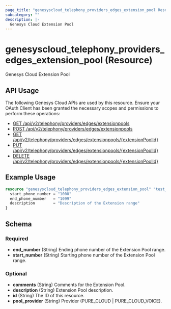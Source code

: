 ```yaml
---
page_title: "genesyscloud_telephony_providers_edges_extension_pool Resource - terraform-provider-genesyscloud"
subcategory: ""
description: |-
  Genesys Cloud Extension Pool
---
```

# genesyscloud_telephony_providers_edges_extension_pool (Resource)

Genesys Cloud Extension Pool

## API Usage
The following Genesys Cloud APIs are used by this resource. Ensure your OAuth Client has been granted the necessary scopes and permissions to perform these operations:

* [GET /api/v2/telephony/providers/edges/extensionpools](https://developer.genesys.cloud/api/rest/v2/telephonyprovidersedge/#get-api-v2-telephony-providers-edges-extensionpools)
* [POST /api/v2/telephony/providers/edges/extensionpools](https://developer.genesys.cloud/api/rest/v2/telephonyprovidersedge/#post-api-v2-telephony-providers-edges-extensionpools)
* [GET /api/v2/telephony/providers/edges/extensionpools/{extensionPoolId}](https://developer.genesys.cloud/api/rest/v2/telephonyprovidersedge/#get-api-v2-telephony-providers-edges-extensionpools--extensionPoolId-)
* [PUT /api/v2/telephony/providers/edges/extensionpools/{extensionPoolId}](https://developer.genesys.cloud/api/rest/v2/telephonyprovidersedge/#put-api-v2-telephony-providers-edges-extensionpools--extensionPoolId-)
* [DELETE /api/v2/telephony/providers/edges/extensionpools/{extensionPoolId}](https://developer.genesys.cloud/api/rest/v2/telephonyprovidersedge/#delete-api-v2-telephony-providers-edges-extensionpools--extensionPoolId-)


## Example Usage

```terraform
resource "genesyscloud_telephony_providers_edges_extension_pool" "test_extension_pool" {
  start_phone_number = "1000"
  end_phone_number   = "1099"
  description        = "Description of the Extension range"
}
```

<!-- schema generated by tfplugindocs -->
## Schema

### Required

- **end_number** (String) Ending phone number of the Extension Pool range.
- **start_number** (String) Starting phone number of the Extension Pool range.

### Optional

- **comments** (String) Comments for the Extension Pool.
- **description** (String) Extension Pool description.
- **id** (String) The ID of this resource.
- **pool_provider** (String) Provider (PURE_CLOUD | PURE_CLOUD_VOICE).


